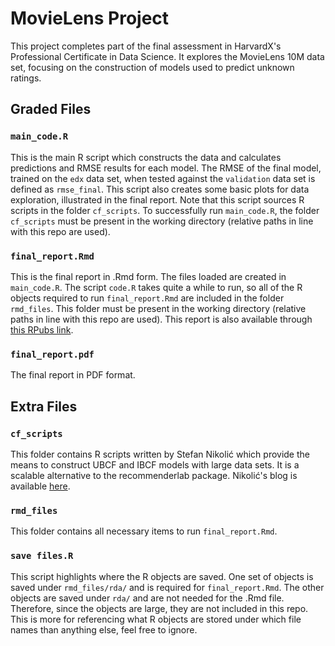# MovieLens Project

This project completes part of the final assessment in HarvardX's Professional Certificate in Data Science. It explores the MovieLens 10M data set, focusing on the construction of models used to predict unknown ratings.


## Graded Files

### `main_code.R`
This is the main R script which constructs the data and calculates predictions and RMSE results for each model. The RMSE of the final model, trained on the `edx` data set, when tested against the `validation` data set is defined as `rmse_final`. This script also creates some basic plots for data exploration, illustrated in the final report. Note that this script sources R scripts in the folder `cf_scripts`. To successfully run `main_code.R`, the folder `cf_scripts` must be present in the working directory (relative paths in line with this repo are used).

### `final_report.Rmd`
This is the final report in .Rmd form. The files loaded are created in `main_code.R`. The script `code.R` takes quite a while to run, so all of the R objects required to run `final_report.Rmd` are included in the folder `rmd_files`.  This folder must be present in the working directory (relative paths in line with this repo are used). This report is also available through [this RPubs link](http://rpubs.com/alyomahoney/movielens).

### `final_report.pdf`
The final report in PDF format.

## Extra Files

### `cf_scripts`
This folder contains R scripts written by Stefan Nikolić which provide the means to construct UBCF and IBCF models with large data sets. It is a scalable alternative to the recommenderlab package. Nikolić's blog is available [here](https://blog.smartcat.io/2017/improved-r-implementation-of-collaborative-filtering/).

### `rmd_files`
This folder contains all necessary items to run `final_report.Rmd`.

### `save files.R`
This script highlights where the R objects are saved. One set of objects is saved under `rmd_files/rda/` and is required for `final_report.Rmd`. The other objects are saved under `rda/` and are not needed for the .Rmd file. Therefore, since the objects are large, they are not included in this repo. This is more for referencing what R objects are stored under which file names than anything else, feel free to ignore.